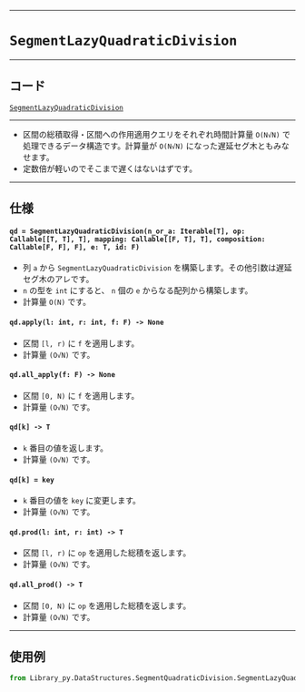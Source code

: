 _____

# `SegmentLazyQuadraticDivision`

_____

## コード

[`SegmentLazyQuadraticDivision`](https://github.com/titan-23/Library_py/blob/main/DataStructures/SegmentQuadraticDivision/SegmentLazyQuadraticDivision.py)
<!-- code=https://github.com/titan-23/Library_py/blob/main/DataStructures\SegmentQuadraticDivision\SegmentLazyQuadraticDivision.py -->

_____

- 区間の総積取得・区間への作用適用クエリをそれぞれ時間計算量 `O(N√N)` で処理できるデータ構造です。計算量が `O(N√N)` になった遅延セグ木ともみなせます。
- 定数倍が軽いのでそこまで遅くはないはずです。  

_____

## 仕様

#### `qd = SegmentLazyQuadraticDivision(n_or_a: Iterable[T], op: Callable[[T, T], T], mapping: Callable[[F, T], T], composition: Callable[F, F], F], e: T, id: F)`
- 列 `a` から `SegmentLazyQuadraticDivision` を構築します。その他引数は遅延セグ木のアレです。
- `n` の型を `int` にすると、 `n` 個の `e` からなる配列から構築します。
- 計算量 `O(N)` です。

#### `qd.apply(l: int, r: int, f: F) -> None`
- 区間 `[l, r)` に `f` を適用します。
- 計算量 `(O√N)` です。

#### `qd.all_apply(f: F) -> None`
- 区間 `[0, N)` に `f` を適用します。
- 計算量 `(O√N)` です。

#### `qd[k] -> T`
- `k` 番目の値を返します。
- 計算量 `(O√N)` です。

#### `qd[k] = key`
- `k` 番目の値を `key` に変更します。
- 計算量 `(O√N)` です。

#### `qd.prod(l: int, r: int) -> T`
- 区間 `[l, r)` に `op` を適用した総積を返します。
- 計算量 `(O√N)` です。

#### `qd.all_prod() -> T`
- 区間 `[0, N)` に `op` を適用した総積を返します。
- 計算量 `(O√N)` です。

_____

## 使用例

```python
from Library_py.DataStructures.SegmentQuadraticDivision.SegmentLazyQuadraticDivision import SegmentLazyQuadraticDivision

```
